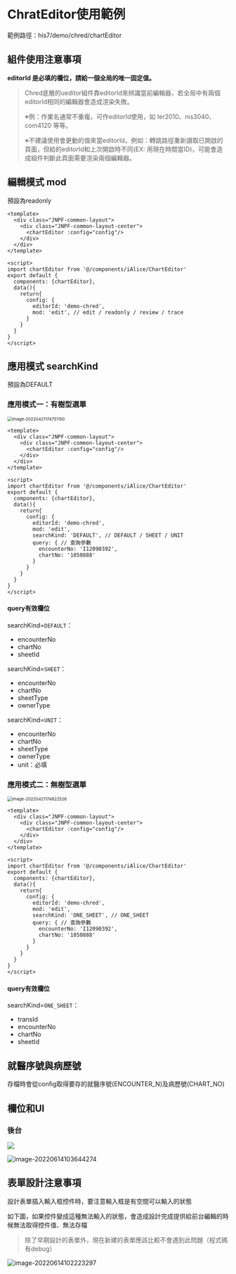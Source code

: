 # ChratEditor使用範例

範例路徑：his7/demo/chred/chartEditor

## 組件使用注意事項

**editorId 是必填的欄位，請給一個全局的唯一固定值。**

> Chred底層的ueditor組件靠editorId來辨識當前編輯器，若全局中有兩個editorId相同的編輯器會造成渲染失敗。
>
> ※例：作業名通常不重複，可作editorId使用，如 Ier2010、nis3040、com4120 等等。
>
> ※不建議使用會更動的值來當editorId，例如：轉跳路徑重新讀取已開啟的頁面，但給的editorId和上次開啟時不同(EX: 用現在時間當ID)，可能會造成組件判斷此頁面需要渲染兩個編輯器。

## 編輯模式 mod

預設為readonly

```vue
<template>
  <div class="JNPF-common-layout">
    <div class="JNPF-common-layout-center">
      <chartEditor :config="config"/>
    </div>
  </div>
</template>

<script>
import chartEditor from '@/components/iAlice/ChartEditor'
export default {
  components: {chartEditor},
  data(){
    return{
      config: {
        editorId: 'demo-chred',
        mod: 'edit', // edit / readonly / review / trace
      }
    }
  }
}
</script>
```

## 應用模式 searchKind

預設為DEFAULT

### 應用模式一：有樹型選單

<img src="image-20220421174751150.png" alt="image-20220421174751150" style="zoom:67%;" />

```vue
<template>
  <div class="JNPF-common-layout">
    <div class="JNPF-common-layout-center">
      <chartEditor :config="config"/>
    </div>
  </div>
</template>

<script>
import chartEditor from '@/components/iAlice/ChartEditor'
export default {
  components: {chartEditor},
  data(){
    return{
      config: {
        editorId: 'demo-chred',
        mod: 'edit', 
        searchKind: 'DEFAULT', // DEFAULT / SHEET / UNIT
        query: { // 查詢參數
          encounterNo: 'I12090392', 
          chartNo: '1050888'
        }
      }
    }
  }
}
</script>
```

#### query有效欄位

searchKind=`DEFAULT`：

- encounterNo
- chartNo
- sheetId

searchKind=`SHEET`：

- encounterNo
- chartNo
- sheetType
- ownerType

searchKind=`UNIT`：

- encounterNo
- chartNo
- sheetType
- ownerType
- unit：必填

### 應用模式二：無樹型選單

<img src="image-20220421174822526.png" alt="image-20220421174822526" style="zoom:67%;" />

```vue
<template>
  <div class="JNPF-common-layout">
    <div class="JNPF-common-layout-center">
      <chartEditor :config="config"/>
    </div>
  </div>
</template>

<script>
import chartEditor from '@/components/iAlice/ChartEditor'
export default {
  components: {chartEditor},
  data(){
    return{
      config: {
        editorId: 'demo-chred',
        mod: 'edit',
        searchKind: 'ONE_SHEET', // ONE_SHEET
        query: { // 查詢參數
          encounterNo: 'I12090392',
          chartNo: '1050888'
        }
      }
    }
  }
}
</script>
```

#### query有效欄位

searchKind=`ONE_SHEET`：

- transId
- encounterNo
- chartNo
- sheetId

## 就醫序號與病歷號

存檔時會從config取得要存的就醫序號(ENCOUNTER_N)及病歷號(CHART_NO)

## 欄位和UI

### 後台

![](ChrEd病歷表單管理.png)

![image-20220614103644274](image-20220614103644274.png)

## 表單設計注意事項

設計表單插入輸入框控件時，要注意輸入框是有空間可以輸入的狀態

如下圖，如果控件變成這種無法輸入的狀態，會造成設計完成提供給前台編輯的時候無法取得控件值、無法存檔

> 除了早期設計的表單外，現在新建的表單應該比較不會遇到此問題（程式碼有debug）

![image-20220614102223297](image-20220614102223297.png)
